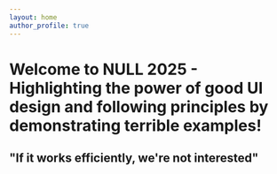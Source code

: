 ```yaml
---
layout: home
author_profile: true
---
```


# Welcome to NULL 2025 - Highlighting the power of good UI design and following principles by demonstrating terrible examples!

## "If it works efficiently, we're not interested"
